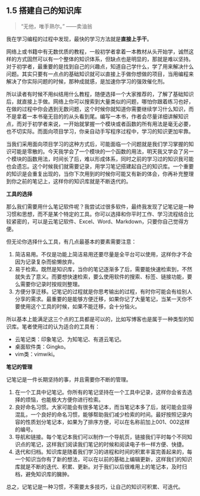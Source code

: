 ## 1.5 搭建自己的知识库

> “无他，唯手熟尔。” ——卖油翁

我在学习编程的过程中发现，最快的学习方法就是**直接上手干**。

网络上或书籍中有无数优质的教程，一般初学者拿着一本教材从头开始学，诚然这样的方式固然可以有一个整体的知识体系，但缺点也是明显的，那就是难以坚持。对于初学者，最重要的是找到自己的兴趣点，知道自己学什么，学了用来解决什么问题。其实只要有一点点的基础知识就可以直接上手做你想做的项目，当用编程来解决了你实际问题的时候，那种成就感，是加速你学习的强效催化剂。

所以读者有时候不用纠结用什么教程，随便选择一个大家推荐的，了解了基础知识后，就直接上手做。网络上你可以搜索到大量类似的问题，哪怕你跟着练习也好，在做的过程中你会遇到无数问题，这个时候你就知道你需要继续学习什么知识，而不是拿着一本书毫无目的的从头看到尾。编写一本书，作者会尽量详细讲解知识点，而对于初学者来说，一开始就掌握一个模块或者函数的所有用法是毫无必要，也不切实际。而面向项目学习，你亲自动手写程序过程中，学习的知识更加牢靠。

当我们采用面向项目学习的这种方式后，可能面临一个问题就是我们学习掌握的知识可能是零散的。今天我学会了一个模块的一个函数的用法，明天我又学会了另一个模块的函数用法，时间长了后，难以形成体系，同时之前的学习过的知识我可能也会遗忘。这个时候我们就需要记录，用学习笔记搭建起自己的知识库。一个重要的知识是会重复出现的，当你下次用到的时候你可能又有新的体会，你再补充整理到你之前的笔记上，这样你的知识库就是不断迭代的。

**工具的选择**

那么我们需要用什么笔记软件呢？我尝试过很多软件，最终我发现了记笔记是一种习惯和思想，而不是某个特定的工具。你可以选择和你平时工作、学习流程结合比较紧密的，可以是云笔记软件、Excel、Word、Markdown，只要你自己觉得方便。

但无论你选择什么工具，有几点最基本的要素需要注意：

1. 简洁易用。不仅是功能上简洁易用还要尽量是全平台可以使用，这样你才不会因为记录复杂而偷懒放弃。
2. 易于检索。既然是知识库，当你的笔记逐渐多了后，需要能快速检索到，不然就失去了意义。而要想快速检索，要么使用软件的搜索、标签、链接功能，要么需要你记录时按规则整理。
3. 方便分享迁移。记笔记的过程就是你思考输出的过程，有时你可能会有给别人分享的需求。最重要的是能够方便迁移，如果你记了大量笔记，当某一天你不要使用这个工具的时候，如果不能迁移，会十分恼火。

所以基本上能满足这三个点的工具都是可以的，比如写博客也是属于一种类型的知识库。笔者使用过的认为适合的工具有：
* 云笔记类：印象笔记、为知笔记、有道云笔记。
* 桌面软件类：Gingko。
* vim类：vimwiki。

**笔记的管理**

记笔记是一件长期坚持的事，并且需要你不断的管理。

1. 在一个工具中记笔记。你所有的笔记坚持在一个工具中记录，这样你会省去选择的烦恼，也能极大方便你进行检索。
2. 良好命名习惯。大家可能会有很多笔记本，而当笔记本多了后，就可能会显得混乱，一个良好的命名习惯，能够帮助我们减少检索的时间。最好按照记录内容的性质划分笔记本，如果为了排序方便，可以在名称前加上001、002这样的编号。
3. 导航和链接。每个笔记本我们可以制作一个导航页，链接我们平时每个不同知识点的笔记，这样我们阅读我们笔记的时候和阅读电子书一样方便、快捷。
4. 迭代和归档。知识库是随着我们学习的进程和时间的积累丰富完善起来的，每一个知识当你有了新的想法，可以在以前的基础上编辑更新，这样我们的知识库就是不断的迭代、积累、更新。对于我们以后很难用上的笔记本，及时归档，避免知识库的臃肿。

总之，记笔记是一种习惯，不需要太多技巧，让自己的知识可积累、可迭代。
